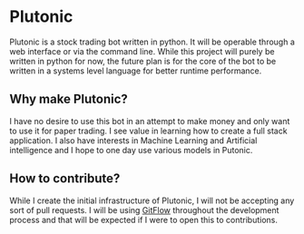# Plutonic
Plutonic is a stock trading bot written in python. It will be operable through a web interface or via the command line. While this project will purely be written in python for now, the future plan is for the core of the bot to be written in a systems level language for better runtime performance.

## Why make Plutonic?
I have no desire to use this bot in an attempt to make money and only want to use it for paper trading. I see value in learning how to create a full stack application. I also have interests in Machine Learning and Artificial intelligence and I hope to one day use various models in Putonic.

## How to contribute?
While I create the initial infrastructure of Plutonic, I will not be accepting any sort of pull requests. I will be using [GitFlow](https://www.atlassian.com/git/tutorials/comparing-workflows/gitflow-workflow#:~:text=What%20is%20Gitflow%3F,lived%20branches%20and%20larger%20commits.) throughout the development process and that will be expected if I were to open this to contributions. 
